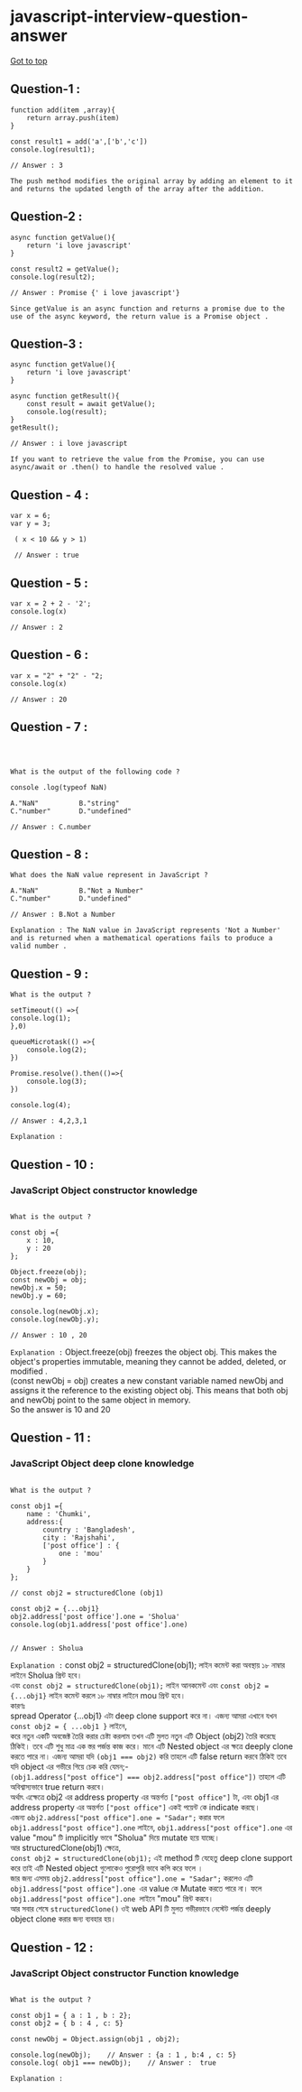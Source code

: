 # javascript-interview-question-answer

[Got to top](#let-start-javascript-interview-question-answer)

## Question-1 : 
```Js
function add(item ,array){
    return array.push(item)
}

const result1 = add('a',['b','c'])
console.log(result1);

// Answer : 3
```
`The push method modifies the original array by adding an element to it and returns the updated length of the array after the addition.`

## Question-2 : 
```Js
async function getValue(){
    return 'i love javascript'
}

const result2 = getValue();
console.log(result2);

// Answer : Promise {' i love javascript'}
```
`Since getValue is an async function and returns a promise due to the use of the async keyword, the return value is a Promise object .`

## Question-3 : 
```Js
async function getValue(){
    return 'i love javascript'
}

async function getResult(){
    const result = await getValue();
    console.log(result);
}
getResult();

// Answer : i love javascript
```
`If you want to retrieve the value from the Promise, you can use async/await or .then() to handle the resolved value .`

## Question - 4 : 

````Js
var x = 6;
var y = 3;

 ( x < 10 && y > 1)

 // Answer : true

````

## Question - 5 : 

````Js
var x = 2 + 2 - '2';
console.log(x)

// Answer : 2

````
## Question - 6 : 

````Js
var x = "2" + "2" - "2;
console.log(x)

// Answer : 20

````
## Question - 7 : 

` `
````Js 

What is the output of the following code ? 

console .log(typeof NaN)

A."NaN"          B."string"
C."number"       D."undefined"

// Answer : C.number

````
## Question - 8 : 

````Js
What does the NaN value represent in JavaScript ? 

A."NaN"          B."Not a Number"
C."number"       D."undefined"

// Answer : B.Not a Number

````
`Explanation : The NaN value in JavaScript represents 'Not a Number' and is returned when a mathematical operations fails to produce a valid number .`

## Question - 9 : 

````Js
What is the output ? 

setTimeout(() =>{
console.log(1);
},0)

queueMicrotask(() =>{
    console.log(2);
})

Promise.resolve().then(()=>{
    console.log(3);
})

console.log(4);

// Answer : 4,2,3,1

````
`Explanation : `

## Question - 10 : 

### JavaScript Object constructor knowledge

````Js

What is the output ?  

const obj ={
    x : 10,
    y : 20
};

Object.freeze(obj);
const newObj = obj;
newObj.x = 50;
newObj.y = 60;

console.log(newObj.x);
console.log(newObj.y);

// Answer : 10 , 20

````
`Explanation :` Object.freeze(obj) freezes the object obj. This makes the object's properties immutable, meaning they cannot be added, deleted, or modified . </br>
(const newObj = obj) creates a new constant variable named newObj and assigns it the reference to the existing object obj. This means that both obj and newObj point to the same object in memory. </br>
So the answer is 10 and 20

## Question - 11 : 

### JavaScript Object deep clone knowledge

````Js

What is the output ? 

const obj1 ={
    name : 'Chumki',
    address:{
        country : 'Bangladesh',
        city : 'Rajshahi',
        ['post office'] : {
            one : 'mou'
        }
    }
};

// const obj2 = structuredClone (obj1)

const obj2 = {...obj1}
obj2.address['post office'].one = 'Sholua'
console.log(obj1.address['post office'].one)


// Answer : Sholua

````
`Explanation :` const obj2 = structuredClone(obj1); লাইন কমেন্ট করা অবস্থায় ১৮ নাম্বার লাইনে Sholua প্রিন্ট হবে। </br>
এবং `const obj2 = structuredClone(obj1);` লাইন আনকমেন্ট এবং `const obj2 = {...obj1}` লাইন কমেন্ট করলে ১৮ নাম্বার লাইনে mou প্রিন্ট হবে। </br>
কারণঃ </br>
spread Operator {...obj1} এটা deep clone support করে না। এজন্য আমরা এখানে যখন `const obj2 = { ...obj1 }` লাইনে, </br>
 করে নতুন একটি অবজেক্ট তৈরি করার চেষ্টা করলাম তখন এটি মুলত নতুন এটি Object (obj2) তৈরি করেছে ঠিকিই। তবে এটি শুধু মাত্র এক স্তর পর্জন্ত কাজ করে। মানে এটি Nested object এর ক্ষত্রে deeply clone করতে পারে না।
এজন্য আমরা যদি `(obj1 === obj2)` করি তাহলে এটি false return করবে ঠিকিই তবে যদি object এর গভীরে গিয়ে চেক করি যেমন;- </br>
`(obj1.address["post office"] === obj2.address["post office"])` তাহলে এটি অবিশ্বাস্যভাবে true return করবে। </br>
অর্থাৎ এক্ষেত্রে obj2 এর address property এর অন্তর্গত `["post office"]` টা, এবং obj1 এর address property এর অন্তর্গত `["post office"]` একই পয়েন্ট কে indicate করছে। </br>
এজন্য `obj2.address["post office"].one = "Sadar";` করার ফলে  `obj1.address["post office"].one` লাইনে,
`obj1.address["post office"].one` এর value "mou" টি implicitly ভাবে "Sholua" দিয়ে mutate হয়ে যাচ্ছে। </br>
আর structuredClone(obj1) ক্ষেত্রে, </br>
`const obj2 = structuredClone(obj1);` এই method টি যেহেতু deep clone support করে তাই এটি Nested object গুলোকেও পুরোপুরি ভাবে কপি করে ফলে । </br>
জার জন্য এসময় `obj2.address["post office"].one = "Sadar";` করলেও এটি `obj1.address["post office"].one `এর value কে Mutate করতে পারে না। ফলে `obj1.address["post office"].one `লাইনে "mou" প্রিন্ট করবে। </br>
আর সবার শেষে `structuredClone()` ওই web API টি মুলত গভীরভাবে নেস্টেট পর্জন্ত deeply object clone করার জন্য ব্যবহার হয়। 

## Question - 12 : 

### JavaScript Object constructor Function knowledge

````Js

What is the output ?  

const obj1 = { a : 1 , b : 2};
const obj2 = { b : 4 , c: 5}

const newObj = Object.assign(obj1 , obj2);

console.log(newObj);    // Answer : {a : 1 , b:4 , c: 5}
console.log( obj1 === newObj);    // Answer :  true

````
`Explanation :` 